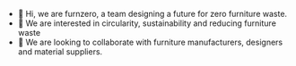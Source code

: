 - 👋 Hi, we are furnzero, a team designing a future for zero furniture waste.
- 👀 We are interested in circularity, sustainability and reducing furniture waste
- 💞️ We are looking to collaborate with furniture manufacturers, designers and material suppliers.
